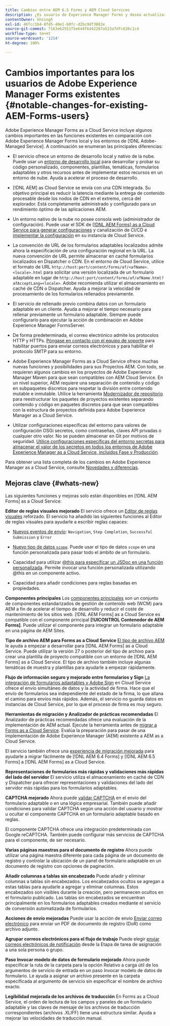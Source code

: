 ```yaml
---
title: Cambios entre AEM 6.5 Forms y AEM Cloud Services
description: ¿Es usuario de Experience Manager Forms y desea actualizar a Adobe Experience Manager Forms as a Cloud Service? Conozca los cambios más importantes antes de actualizar o migrar a Cloud Service.
contentOwner: khsingh
exl-id: 46fcc1b4-8fd5-40e1-b0fc-d2bc9df3802e
source-git-commit: 7163eb2551f5e644f6d42287a523a7dfc626c1c4
workflow-type: tm+mt
source-wordcount: '1214'
ht-degree: 100%

---
```


# Cambios importantes para los usuarios de Adobe Experience Manager Forms existentes  {#notable-changes-for-existing-AEM-Forms-users}

Adobe Experience Manager Forms as a Cloud Service incluye algunos cambios importantes en las funciones existentes en comparación con Adobe Experience Manager Forms local y los entornos de [!DNL Adobe-Managed Service]. A continuación se enumeran las principales diferencias:

* El servicio ofrece un entorno de desarrollo local y nativo de la nube. Puede usar un [entorno de desarrollo local](setup-local-development-environment.md) para desarrollar y probar su código personalizado, componentes, plantillas, temáticas, formularios adaptables y otros recursos antes de implementar estos recursos en un entorno de nube. Ayuda a acelerar el proceso de desarrollo.
* [!DNL AEM] as Cloud Service se envía con una CDN integrada. Su objetivo principal es reducir la latencia mediante la entrega de contenido procesable desde los nodos de CDN en el extremo, cerca del explorador. Está completamente administrado y configurado para un rendimiento óptimo de las aplicaciones AEM.
* Un entorno nativo de la nube no posee consola web (administrador de configuración). Puede usar el SDK de [[!DNL AEM Forms]  as a Cloud Service para generar configuraciones](https://experienceleague.adobe.com/docs/experience-manager-cloud-service/implementing/deploying/configuring-osgi.html?lang=es#generating-osgi-configurations-using-the-aem-sdk-quickstart) y canalización de CI/CD e [implementar la configuración](https://experienceleague.adobe.com/docs/experience-manager-cloud-service/implementing/using-cloud-manager/deploy-code.html?lang=es#deployment-process) en su instancia de Cloud Service.

* La convención de URL de los formularios adaptables localizados admite ahora la especificación de una configuración regional en la URL. La nueva convención de URL permite almacenar en caché formularios localizados en Dispatcher o CDN. En el entorno de Cloud Service, utilice el formato de URL `http://host:port/content/forms/af/<afName>.<locale>.html` para solicitar una versión localizada de un formulario adaptable en lugar de `http://host:port/content/forms/af/afName.html?afAcceptLang=<locale>`. Adobe recomienda utilizar el almacenamiento en caché de CDN o Dispatcher. Ayuda a mejorar la velocidad de procesamiento de los formularios rellenados previamente.
* El servicio de rellenado previo combina datos con un formulario adaptable en un cliente. Ayuda a mejorar el tiempo necesario para rellenar previamente un formulario adaptable. Siempre puede configurarlo para ejecutar la acción de combinación en Adobe Experience Manager FormsServer.
* De forma predeterminada, el correo electrónico admite los protocolos HTTP y HTTPs. [Póngase en contacto con el equipo de soporte](https://experienceleague.adobe.com/docs/experience-manager-cloud-service/implementing/developing/development-guidelines.html?lang=es#sending-email) para habilitar puertos para enviar correos electrónicos y para habilitar el protocolo SMTP para su entorno.
* Adobe Experience Manager Forms as a Cloud Service ofrece muchas nuevas funciones y posibilidades para sus Proyectos AEM. Con todo, se requieren algunos cambios en los proyectos de Adobe Experience Manager Maven para que sean compatibles con AEM Cloud Service. En un nivel superior, AEM requiere una separación de contenido y código en subpaquetes discretos para respetar la división entre contenido mutable e inmutable. Utilice la herramienta [Modernizador de repositorio](https://experienceleague.adobe.com/docs/experience-manager-cloud-service/moving/refactoring-tools/repo-modernizer.html?lang=es) para reestructurar los paquetes de proyectos existentes separando contenido y código en paquetes discretos para que sean compatibles con la estructura de proyectos definida para Adobe Experience Manager as a Cloud Service.

<!--  If your Cloud Configuration contains a secret (password), create a separate Cloud Configuration for every Author instance (Developer, Stage, and Production). If a Cloud Configuration is also required on Publish instances, publish/replicate a separate Cloud Configuration for every Publish instance (Developer, Stage, and Production). 

* When you create a Cloud Configuration that contains a secret, each Cloud Service instance (Developer, Stage, and Production) uses its own encryption key to encrypt the password before storing it. So, manually create such Cloud Configuration for every Cloud Service instance (Developer, Stage, and Production). Also, do not store secrets used in a Cloud Configuration to your Cloud Manager Git repository.

* Use [!DNL Cloud Manager] [APIs to convert and provide your passwords as secrets](https://experienceleague.adobe.com/docs/experience-manager-cloud-service/implementing/deploying/configuring-osgi.html?lang=en#setting-values-via-api). Do not store plain text password or secrets on your environments. -->

* Utilizar configuraciones específicas del entorno para valores de configuración OSGi secretos, como contraseñas, claves API privadas o cualquier otro valor. No se pueden almacenar en Git por motivos de seguridad. [Utilice configuraciones específicas del entorno secretas para almacenar el valor de los secretos en todos los entornos de Adobe Experience Manager as a Cloud Service, incluidos Fase y Producción](https://experienceleague.adobe.com/docs/experience-manager-cloud-service/implementing/deploying/configuring-osgi.html?lang=es#when-to-use-secret-environment-specific-configuration-values).

Para obtener una lista completa de los cambios en Adobe Experience Manager as a Cloud Service, consulte [Novedades y diferencias](https://experienceleague.adobe.com/docs/experience-manager-cloud-service/overview/what-is-new-and-different.html?lang=es).

<!-- ## Feature comparison {#comparison}

[!DNL AEM Forms] as a Cloud Service and Experience Manager 6.5 Forms share a common set of features: Adaptive Forms, data integration, integration with [!DNL Adobe Sign], themes, templates, and forms management interface are identical. You can easily port your existing Adaptive Forms from an Experience Manager 6.5 Forms or an earlier version to [!DNL AEM Forms] as a Cloud Service.

### Features of AEM 6.5 Forms and [!DNL AEM Forms] as a Cloud Service {#feature-comparison}

The following table lists the major features of Experience Manager 6.5 Forms and provides information about whether the feature is partially or fully supported in [!DNL AEM Forms] as a Cloud Service, with a link to more information about the feature. The table also lists extra features available in [!DNL AEM Forms] as a Cloud Service.


| Feature/Capability | AEM 6.5 Forms | [!DNL AEM Forms] as a Cloud Service |
| - | - | - |
| Adaptive Forms | &#x2611; | &#x2611; |
| Data Integration | &#x2611; | &#x2611;(With some changes) |
| Automated Forms Conversion Service | &#x2611; | &#x2611; |
| Integration with Adobe Sign | &#x2611; | &#x2611;(With some changes) |
| Themes and Templates | &#x2611; | &#x2611; ([With some changes](themes.md#difference-in-themes))|
| Rule editor | &#x2611; | &#x2611; (With some changes) |
| Forms Portal | &#x2611; | --- |
| Integration with Adobe Analytics | &#x2611; | &#x2612; |
| Document Security | &#x2611; | &#x2612; | -->

<!-- ## New features {#comparison} -->



## Mejoras clave {#whats-new}

<!-- [!DNL AEM Forms] as a Cloud Service offers benefits like auto-scaling, cost-effectiveness, zero downtime for upgrades, and cloud-native development environment and more. The list does not stop here. The following features are are start and are available only for [!DNL AEM Forms] as a Cloud Service: -->

Las siguientes funciones y mejoras solo están disponibles en [!DNL AEM Forms] as a Cloud Service:

**Editor de reglas visuales mejorado**
El servicio ofrece un [Editor de reglas visuales](rule-editor.md#visual-rule-editor) reforzado. El servicio ha añadido las siguientes funciones al Editor de reglas visuales para ayudarle a escribir reglas capaces:

* [Nuevos eventos de envío](working-with-adobe-sign.md#available-operator-types-and-events-in-rule-editor): `Navigation`, `Step Completion`, `Successful Submission` y `Error`

* [Nuevo tipo de datos `scope`](rule-editor.md#custom-functions). Puede usar el tipo de datos `scope` en una función personalizada para pasar todo el ámbito de un formulario.

* Capacidad para utilizar [@this para especificar un JSDoc en una función personalizada](rule-editor.md#custom-functions). Permite invocar una función personalizada utilizando @this en un componente activo.

* Capacidad para añadir condiciones para reglas basadas en propiedades.

**Componentes principales**
Los [componentes principales](https://experienceleague.adobe.com/docs/experience-manager-core-components/using/introduction.html?lang=es) son un conjunto de componentes estandarizados de gestión de contenido web (WCM) para AEM a fin de acelerar el tiempo de desarrollo y reducir el coste de mantenimiento de los sitios web. [!DNL AEM Forms] as a Cloud Service es compatible con el componente principal **[!UICONTROL Contenedor de AEM Forms]**. Puede utilizar el componente para integrar un formulario adaptable en una página de AEM Sites.

**Tipo de archivo AEM para Forms as a Cloud Service**
[El tipo de archivo AEM](https://github.com/adobe/aem-project-archetype/releases/tag/aem-project-archetype-27) le ayuda a empezar a desarrollar para [!DNL AEM Forms] as a Cloud Service. Puede utilizar la versión 27 o posterior del tipo de archivo para crear una plantilla de proyecto compatible con un entorno de [!DNL AEM Forms] as a Cloud Service. El tipo de archivo también incluye algunas temáticas de muestra y plantillas para ayudarle a empezar rápidamente.

**Flujo de información seguro y mejorado entre formularios y Sign**
[La integración de formularios adaptables y Adobe Sign](working-with-adobe-sign.md) en Cloud Service ofrece el envío simultáneo de datos y la actividad de firma. Hace que el envío de formularios sea independiente del estado de la firma, lo que allana el camino para envíos más rápidos. Además, el servicio no guarda datos en instancias de Cloud Service, por lo que el proceso de firma es muy seguro.

**Herramientas de migración y Analizador de prácticas recomendadas**
El Analizador de prácticas recomendadas ofrece una evaluación de la implementación de AEM actual. Ejecute la herramienta antes de [migrar a Forms as a Cloud Service](migrate-to-forms-as-a-cloud-service.md). Evalúa la preparación para pasar de una implementación de Adobe Experience Manager (AEM) existente a AEM as a Cloud Service.

El servicio también ofrece una [experiencia de migración mejorada](migrate-to-forms-as-a-cloud-service.md) para ayudarle a migrar fácilmente de [!DNL AEM 6.4 Forms] y [!DNL AEM 6.5 Forms] a [!DNL AEM Forms] as a Cloud Service.

**Representaciones de formularios más rápidas y validaciones más rápidas del lado del servidor**
El servicio utiliza el almacenamiento en caché de CDN y Dispatcher para ofrecer representaciones y validaciones del lado del servidor más rápidas para los formularios adaptables.

**CAPTCHA mejorado**
Ahora puede [validar CAPTCHA](captcha-adaptive-forms.md) en el envío del formulario adaptable o en una lógica empresarial. También puede añadir condiciones para validar CAPTCHA según una acción del usuario y mostrar u ocultar el componente CAPTCHA en un formulario adaptable basado en reglas.

El componente CAPTCHA ofrece una integración predeterminada con Google reCAPTCHA. También puede configurar más servicios de CAPTCHA para el componente, de ser necesario.

**Varias páginas maestras para el documento de registro**
Ahora puede utilizar una página maestra diferente para cada página de un documento de registro y controlar la ubicación de un panel de formulario adaptable en un documento de registro con opciones de paginación.

**Añadir columnas a tablas sin encabezado**
Puede añadir y eliminar columnas a tablas sin encabezados. Los encabezados ocultos se agregan a estas tablas para ayudarle a agregar y eliminar columnas. Estos encabezados son visibles durante la creación, pero permanecen ocultos en el formulario publicado. Las tablas sin encabezados se encuentran principalmente en los formularios adaptables creados mediante el servicio de conversión automatizada de formularios.

**Acciones de envío mejoradas**
Puede usar la acción de envío [Enviar correo electrónico](configuring-submit-actions.md#send-email#send-email) para enviar un PDF de documento de registro (DoR) como archivo adjunto.

**Agrupar correos electrónicos para el flujo de trabajo**
Puede elegir [enviar correos electrónicos de notificación](aem-forms-workflow-step-reference.md#assign-task-step) desde la Etapa de tarea de asignación a una sola persona o grupo.

**Paso Invocar modelo de datos de formulario mejorado**
Ahora puede especificar la ruta de la carpeta para la opción Relativo a carga útil de los argumentos de servicio de entrada en un paso Invocar modelo de datos de formulario. Le ayuda a asignar un archivo presente en la carpeta especificada al argumento de servicio sin especificar el nombre de archivo exacto.

**Legibilidad mejorada de los archivos de traducción**
En Forms as a Cloud Service, el orden de lectura de los campos y paneles de un formulario adaptable y las claves de mensaje de los archivos de traducción correspondientes (archivos .XLIFF) tiene una estructura similar. Ayuda a mejorar las velocidades de traducción manual.

<!-- ## Feature comparison {#feature-comparison}

[!DNL AEM Forms] as a Cloud Service and [!DNL AEM 6.5 Forms] share some features like Adaptive Forms, Data Integration, and Forms Portal. You can easily port your existing Adaptive Forms from an [!DNL AEM 6.5 Forms] or an earlier version to [!DNL AEM Forms] as a Cloud Service.

### Features of [!DNL AEM 6.5 Forms] and [!DNL AEM Forms] as a Cloud Service {#aem-6.5-vs-aem-forms-as-a-cloud-service}

The following table lists the major features of [!DNL AEM 6.5 Forms] and provides information about the features coming soon to [!DNL AEM Forms] as a Cloud Service:

| Feature/Capability | AEM 6.5 Forms  | [!DNL AEM Forms] as a Cloud Service |
|---|---|---|
| Cloud-native architecture | &#x2612; | &#x2611;  |
| Auto-scaling based on load | &#x2612; | &#x2611;  |
| Zero downtime for upgrades | &#x2612; | &#x2611;  |
| Feature roll-out frequency | Quarterly | Agile*  |
| CDN (content delivery network) included | &#x2612; | &#x2611;  |
| Topologies optimized for maximum resilience and efficiency | &#x2612; | &#x2611;  |
| Cloud-native development environment | &#x2612; | &#x2611;  |
| Self-Service via Cloud Manager | &#x2612; | &#x2611;  |
| Automated upgrades with Continuous Integration and Continuous Delivery (CI/CD)| &#x2611; | &#x2611;  |
| Adaptive Forms | &#x2611; | &#x2611; |
| Data Integration | &#x2611; | &#x2611; |
| Automated Forms Conversion Service | &#x2611; | &#x2611; |
| Integration with [!DNL Adobe Sign] | &#x2611; | &#x2611; |
| Integration with [!DNL AEM Sites] | &#x2611; | &#x2611; |
| Enhanced Visual Rule editor | &#x2612; | &#x2611; |
| Forms Portal | &#x2611; | Coming Soon |
| Integration with [!DNL Adobe Analytics] | &#x2611; | Coming Soon |
| Integration with [!DNL Adobe Target] | &#x2611; | Coming Soon |
| Document Security | &#x2611; | &#x2612; |

`*` New features every month and bug fix updates on daily basis.

For a comprehensive list of changes in AEM as a Cloud Service, See [What is New and What is Different](https://docs.adobe.com/content/help/en/experience-manager-cloud-service/overview/what-is-new-and-different.html) and [Notable changes in [!DNL AEM Forms] as a Cloud Service](notable-changes.md) -->
